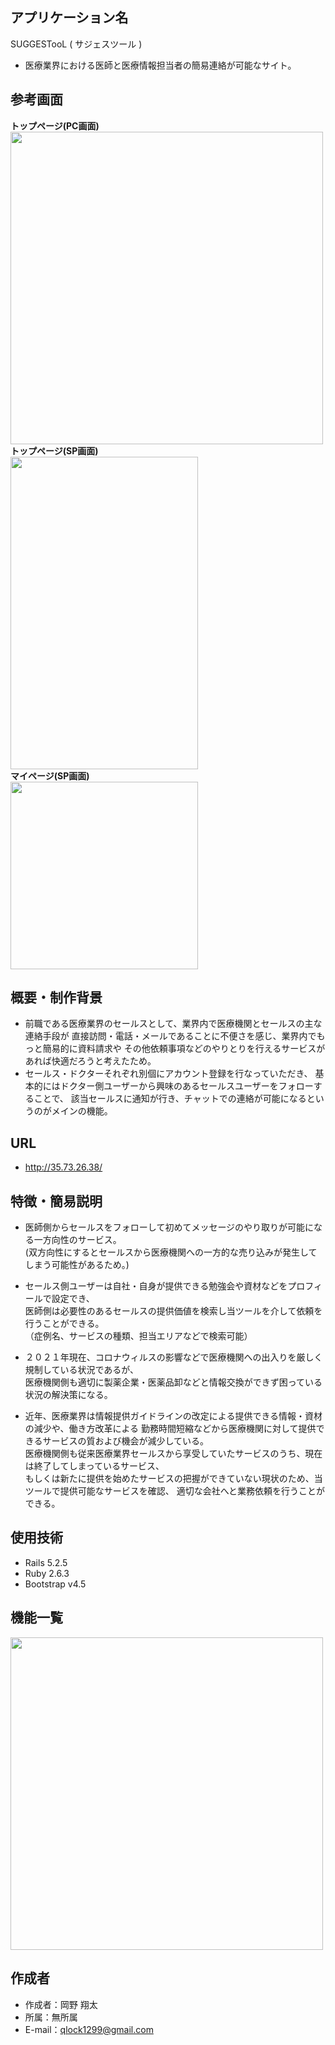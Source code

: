 
## アプリケーション名

SUGGESTooL ( サジェスツール )

* 医療業界における医師と医療情報担当者の簡易連絡が可能なサイト。

## 参考画面

<b>トップページ(PC画面)</b>  
<img src="https://user-images.githubusercontent.com/77390191/119764279-117e9600-beec-11eb-9317-41cb27dbb6f3.png" width="500px">    
<b>トップページ(SP画面)</b>  
<img src="https://user-images.githubusercontent.com/77390191/119764292-16dbe080-beec-11eb-8249-4cba9bc08af2.png" width="300px" height="500px">    
<b>マイページ(SP画面)</b>  
<img src="https://user-images.githubusercontent.com/77390191/119533316-adab7e80-bdc0-11eb-9fcb-3571add607fc.png" width="300px">    

## 概要・制作背景

* 前職である医療業界のセールスとして、業界内で医療機関とセールスの主な連絡手段が
直接訪問・電話・メールであることに不便さを感じ、業界内でもっと簡易的に資料請求や
その他依頼事項などのやりとりを行えるサービスがあれば快適だろうと考えたため。
* セールス・ドクターそれぞれ別個にアカウント登録を行なっていただき、
基本的にはドクター側ユーザーから興味のあるセールスユーザーをフォローすることで、
該当セールスに通知が行き、チャットでの連絡が可能になるというのがメインの機能。

## URL

* http://35.73.26.38/

## 特徴・簡易説明

* 医師側からセールスをフォローして初めてメッセージのやり取りが可能になる一方向性のサービス。<br>
  (双方向性にするとセールスから医療機関への一方的な売り込みが発生してしまう可能性があるため。)

* セールス側ユーザーは自社・自身が提供できる勉強会や資材などをプロフィールで設定でき、<br>
  医師側は必要性のあるセールスの提供価値を検索し当ツールを介して依頼を行うことができる。<br>
  （症例名、サービスの種類、担当エリアなどで検索可能）

* ２０２１年現在、コロナウィルスの影響などで医療機関への出入りを厳しく規制している状況であるが、<br>
  医療機関側も適切に製薬企業・医薬品卸などと情報交換ができず困っている状況の解決策になる。

* 近年、医療業界は情報提供ガイドラインの改定による提供できる情報・資材の減少や、働き方改革による
  勤務時間短縮などから医療機関に対して提供できるサービスの質および機会が減少している。<br>
  医療機関側も従来医療業界セールスから享受していたサービスのうち、現在は終了してしまっているサービス、<br>
  もしくは新たに提供を始めたサービスの把握ができていない現状のため、当ツールで提供可能なサービスを確認、
  適切な会社へと業務依頼を行うことができる。

## 使用技術

* Rails 5.2.5
* Ruby 2.6.3
* Bootstrap v4.5


## 機能一覧

<img src="https://user-images.githubusercontent.com/77390191/119764297-18a5a400-beec-11eb-9805-cf584f82058e.png" width="500px">


## 作成者

* 作成者：岡野 翔太
* 所属：無所属
* E-mail：qlock1299@gmail.com
